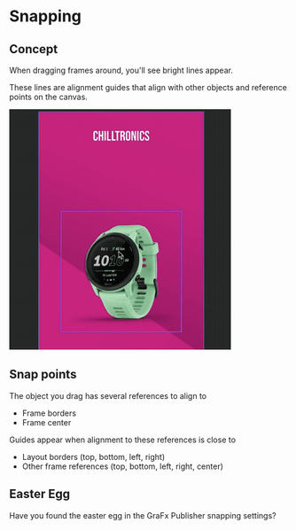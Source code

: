 # Snapping

## Concept

When dragging frames around, you'll see bright lines appear.

These lines are alignment guides that align with other objects and reference points on the canvas.

![animation](snapping.gif)

## Snap points

The object you drag has several references to align to

- Frame borders
- Frame center

Guides appear when alignment to these references is close to

- Layout borders (top, bottom, left, right)
- Other frame references (top, bottom, left, right, center)

## Easter Egg

Have you found the easter egg in the GraFx Publisher snapping settings?